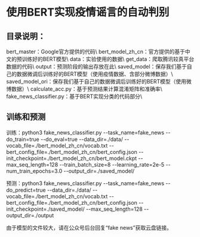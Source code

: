 # 使用BERT实现疫情谣言的自动判别

## 目录说明：

bert_master：Google官方提供的代码\\
bert_model_zh_cn：官方提供的基于中文的预训练好的BERT模型\\
data：实验使用的数据\\
get_data：爬取腾讯较真平台数据的代码\\
output：预测阶段的输出存放在此\\
saved_model：保存我们基于自己的数据微调后训练好的BERT模型（使用疫情数据、含部分微博数据）\\
saved_model_ori：保存我们基于自己的数据微调后训练好的BERT模型（使用微博数据）\\
calculate_acc.py：基于预测结果计算混淆矩阵和准确率\\
fake_news_classifier.py：基于BERT实现分类的代码部分\\

## 训练和预测

训练：python3 fake_news_classifier.py --task_name=fake_news --do_train=true --do_eval=true --data_dir=./data/ --vocab_file=./bert_model_zh_cn/vocab.txt --bert_config_file=./bert_model_zh_cn/bert_config.json --init_checkpoint=./bert_model_zh_cn/bert_model.ckpt --max_seq_length=128 --train_batch_size=8 --learning_rate=2e-5 --num_train_epochs=3.0 --output_dir=./saved_model/

预测：python3 fake_news_classifier.py --task_name=fake_news --do_predict=true --data_dir=./data/ --vocab_file=./bert_model_zh_cn/vocab.txt --bert_config_file=./bert_model_zh_cn/bert_config.json --init_checkpoint=./saved_model/ --max_seq_length=128 --output_dir=./output


由于模型的文件较大，请在公众号后台回复“fake news”获取云盘链接。